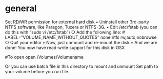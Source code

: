 # general

Set RD/WR permission for external hard disk
	• Uninstall other 3rd-party NTFS software, like Paragon, Tuxera or NTFS-3G.
	• Edit /etc/fstab (you can do this with “sudo vi /etc/fstab”)
		○ Add the following line:
    # LABEL=”VOLUME_NAME_WITHOUT_QUOTES” none ntfs rw,auto,nobrowse
		○ Quit your editor
	• Now, just unmount and re-mount the disk
	• And we are done! You now have read-write support for this disk in OSX

#To open 
open /Volumes/Volumename

Or you can use batch file in this directory to mount and unmount
Set path to your volume before you run file.
